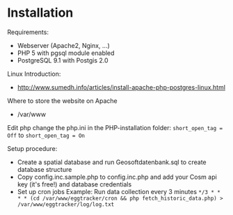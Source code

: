 Installation
==========

Requirements:
* Webserver (Apache2, Nginx, ...)
* PHP 5 with pgsql module enabled
* PostgreSQL 9.1 with Postgis 2.0

Linux Introduction:
* http://www.sumedh.info/articles/install-apache-php-postgres-linux.html

Where to store the website on Apache
*	/var/www

Edit php
change the php.ini in the PHP-installation folder:
```short_open_tag = Off``` 
to
```short_open_tag = On```

Setup procedure:
* Create a spatial database and run Geosoftdatenbank.sql to create database structure
* Copy config.inc.sample.php to config.inc.php and add your Cosm api key (it's free!) and database credentials
* Set up cron jobs
	Example: Run data collection every 3 minutes
	```*/3 * * * * (cd /var/www/eggtracker/cron && php fetch_historic_data.php) > /var/www/eggtracker/log/log.txt```
